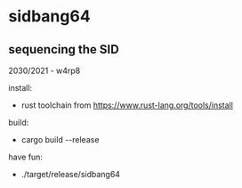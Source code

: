 # sidbang64
## sequencing the SID

2030/2021 - w4rp8

install:
- rust toolchain from https://www.rust-lang.org/tools/install

build:
- cargo build --release

have fun:
- ./target/release/sidbang64
